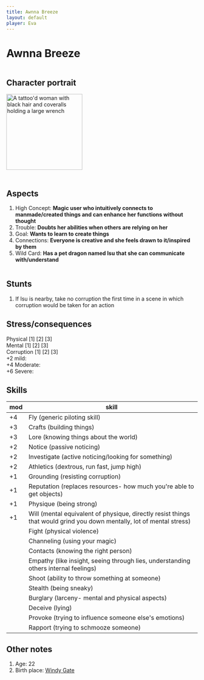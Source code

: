```yaml
---
title: Awnna Breeze
layout: default
player: Eva
---
```

# Awnna Breeze
<div style="display: flex; gap: 20px; flex-wrap: wrap;">
<div style="flex: 0 0 200px;" markdown="1">

## Character portrait
<img src="/FATE_in_the_BAWG/assets/images/PCs/awnna_breeze_image.jpg" alt="A tattoo'd woman with black hair and coveralls holding a large wrench" height="200"/>
</div>
<div style="flex: 1; min-width: 300px;" markdown="1">

## Aspects
1. High Concept: **Magic user who intuitively connects to manmade/created things and can enhance her functions without thought**
2. Trouble: **Doubts her abilities when others are relying on her**
3. Goal: **Wants to learn to create things**
4. Connections: **Everyone is creative and she feels drawn to it/inspired by them**
5. Wild Card: **Has a pet dragon named Isu that she can communicate with/understand**

</div>
</div>

## Stunts
1. If Isu is nearby, take no corruption the first time in a scene in which corruption would be taken for an action

## Stress/consequences
Physical \[1] \[2] \[3] \
Mental \[1] \[2] \[3] \
Corruption \[1] \[2] \[3] \
+2 mild: \
+4 Moderate: \
+6 Severe: 

## Skills

| mod | skill                                                                                                                 |
| --- | --------------------------------------------------------------------------------------------------------------------- |
| +4  | Fly (generic piloting skill)                                                                                          |
| +3  | Crafts (building things)                                                                                              |
| +3  | Lore (knowing things about the world)                                                                                 |
| +2  | Notice (passive noticing)                                                                                             |
| +2  | Investigate (active noticing/looking for something)                                                                   |
| +2  | Athletics (dextrous, run fast, jump high)                                                                             |
| +1  | Grounding (resisting corruption)                                                                                      |
| +1  | Reputation (replaces resources- how much you're able to get objects)                                                  |
| +1  | Physique (being strong)                                                                                               |
| +1  | Will (mental equivalent of physique, directly resist things that would grind you down mentally, lot of mental stress) |
|     | Fight (physical violence)                                                           |
|     | Channeling (using your magic)                                                       |
|     | Contacts (knowing the right person)                                                 |
|     | Empathy (like insight, seeing through lies, understanding others internal feelings) |
|     | Shoot (ability to throw something at someone)                                       |
|     | Stealth (being sneaky)                                                              |
|     | Burglary (larceny- mental and physical aspects)                                     |
|     | Deceive (lying)                                                                     |
|     | Provoke (trying to influence someone else's emotions)                               |
|     | Rapport (trying to schmooze someone)                                                |

## Other notes
1. Age: 22
2. Birth place: [Windy Gate](/FATE_in_the_BAWG/locations/Windy_gate.html)